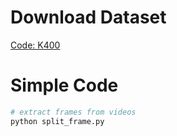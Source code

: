 # Download Dataset
[Code: K400](https://pan.baidu.com/s/10MYT7cEZSKpInuldWeTGOw)

# Simple Code
```python
# extract frames from videos
python split_frame.py 
```